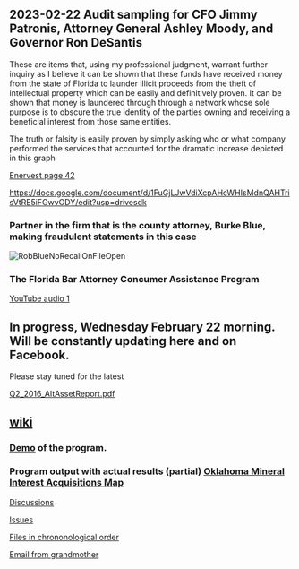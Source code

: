 ## 2023-02-22 Audit sampling for CFO Jimmy Patronis, Attorney General Ashley Moody, and Governor Ron DeSantis 

These are items that, using my professional judgment, warrant further inquiry as I believe it can be shown that these funds have received money from the state of Florida to launder illicit proceeds from the theft of intellectual property which can be easily and definitively proven.
It can be shown that money is laundered through through a network whose sole purpose is to obscure the true identity of the parties owning and receiving a beneficial interest from those same entities.

The truth or falsity is easily proven by simply asking who or what company performed the services that accounted for the dramatic increase depicted in this graph

[ Enervest page 42](https://okcountyrecords.com/results/omni=enervest/recorded_date=asc:site_id=asc:instrument_link=asc/page-42)

https://docs.google.com/document/d/1FuGjLJwVdiXcpAHcWHIsMdnQAHTrisVtRE5iFGwvODY/edit?usp=drivesdk


### Partner in the firm that is the county attorney, Burke Blue, making fraudulent statements in this case
![RobBlueNoRecallOnFileOpen](https://user-images.githubusercontent.com/11380899/220597227-df85eb21-f0eb-4d00-b181-3a08df3b5c7a.png)

### The Florida Bar Attorney Concumer Assistance Program
[YouTube audio 1](https://youtu.be/dgw7FjTvLCU?t=4)

## In progress, Wednesday February 22 morning.  Will be constantly updating here and on Facebook.  
Please stay tuned for the latest 

[Q2_2016_AltAssetReport.pdf](https://github.com/mconsulting/legal/files/10802758/Q2_2016_AltAssetReport.pdf)

## [wiki](https://github.com/mconsulting/legal/wiki) 

### [Demo](https://youtu.be/K8IqI8j10xA) of the program.

### Program output with actual results (partial) [Oklahoma Mineral Interest Acquisitions Map](https://mconsulting.github.io/legal/OKMap.html) 


[Discussions](https://github.com/mconsulting/legal/discussions)

[Issues](https://github.com/mconsulting/legal/issues)

[Files in chrononological order](files)

[Email from grandmother](https://github.com/mconsulting/legal/blob/main/files/2018-07-18%20Grandmother%20email.png)












